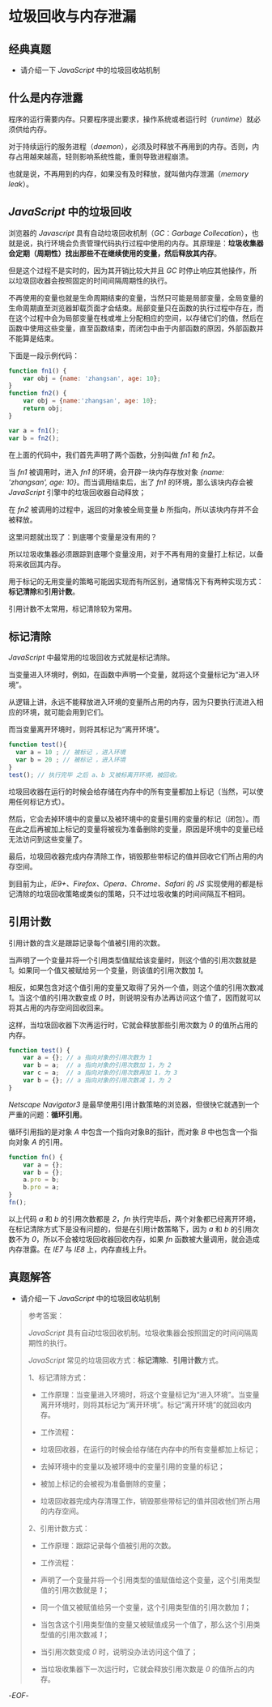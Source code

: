 # 垃圾回收与内存泄漏



## 经典真题



- 请介绍一下 *JavaScript* 中的垃圾回收站机制



## 什么是内存泄露



程序的运行需要内存。只要程序提出要求，操作系统或者运行时（*runtime*）就必须供给内存。

对于持续运行的服务进程（*daemon*），必须及时释放不再用到的内存。否则，内存占用越来越高，轻则影响系统性能，重则导致进程崩溃。

也就是说，不再用到的内存，如果没有及时释放，就叫做内存泄漏（*memory leak*）。



## *JavaScript* 中的垃圾回收



浏览器的 *Javascript* 具有自动垃圾回收机制（*GC*：*Garbage Collecation*），也就是说，执行环境会负责管理代码执行过程中使用的内存。其原理是：**垃圾收集器会定期（周期性）找出那些不在继续使用的变量，然后释放其内存**。

但是这个过程不是实时的，因为其开销比较大并且 *GC* 时停止响应其他操作，所以垃圾回收器会按照固定的时间间隔周期性的执行。

不再使用的变量也就是生命周期结束的变量，当然只可能是局部变量，全局变量的生命周期直至浏览器卸载页面才会结束。局部变量只在函数的执行过程中存在，而在这个过程中会为局部变量在栈或堆上分配相应的空间，以存储它们的值，然后在函数中使用这些变量，直至函数结束，而闭包中由于内部函数的原因，外部函数并不能算是结束。



下面是一段示例代码：

```js
function fn1() {
    var obj = {name: 'zhangsan', age: 10};
}
function fn2() {
    var obj = {name:'zhangsan', age: 10};
    return obj;
}

var a = fn1();
var b = fn2();
```

在上面的代码中，我们首先声明了两个函数，分别叫做 *fn1* 和 *fn2*。

当 *fn1* 被调用时，进入 *fn1* 的环境，会开辟一块内存存放对象 *{name: 'zhangsan', age: 10}*。而当调用结束后，出了 *fn1* 的环境，那么该块内存会被  *JavaScript* 引擎中的垃圾回收器自动释放；

在 *fn2* 被调用的过程中，返回的对象被全局变量 *b* 所指向，所以该块内存并不会被释放。

这里问题就出现了：到底哪个变量是没有用的？

所以垃圾收集器必须跟踪到底哪个变量没用，对于不再有用的变量打上标记，以备将来收回其内存。

用于标记的无用变量的策略可能因实现而有所区别，通常情况下有两种实现方式：**标记清除**和**引用计数**。

引用计数不太常用，标记清除较为常用。



## 标记清除



*JavaScript* 中最常用的垃圾回收方式就是标记清除。

当变量进入环境时，例如，在函数中声明一个变量，就将这个变量标记为“进入环境”。

从逻辑上讲，永远不能释放进入环境的变量所占用的内存，因为只要执行流进入相应的环境，就可能会用到它们。

而当变量离开环境时，则将其标记为“离开环境”。

```js
function test(){
  var a = 10 ; // 被标记 ，进入环境 
  var b = 20 ; // 被标记 ，进入环境
}
test(); // 执行完毕 之后 a、b 又被标离开环境，被回收。
```

垃圾回收器在运行的时候会给存储在内存中的所有变量都加上标记（当然，可以使用任何标记方式）。

然后，它会去掉环境中的变量以及被环境中的变量引用的变量的标记（闭包）。而在此之后再被加上标记的变量将被视为准备删除的变量，原因是环境中的变量已经无法访问到这些变量了。

最后，垃圾回收器完成内存清除工作，销毁那些带标记的值并回收它们所占用的内存空间。

到目前为止，*IE9+、Firefox、Opera、Chrome、Safari* 的 *JS* 实现使用的都是标记清除的垃圾回收策略或类似的策略，只不过垃圾收集的时间间隔互不相同。



## 引用计数



引用计数的含义是跟踪记录每个值被引用的次数。

当声明了一个变量并将一个引用类型值赋给该变量时，则这个值的引用次数就是 *1*。如果同一个值又被赋给另一个变量，则该值的引用次数加 *1*。

相反，如果包含对这个值引用的变量又取得了另外一个值，则这个值的引用次数减 *1*。当这个值的引用次数变成 *0* 时，则说明没有办法再访问这个值了，因而就可以将其占用的内存空间回收回来。

这样，当垃圾回收器下次再运行时，它就会释放那些引用次数为 *0* 的值所占用的内存。

```js
function test() {
    var a = {};	// a 指向对象的引用次数为 1
    var b = a;	// a 指向对象的引用次数加 1，为 2
    var c = a;	// a 指向对象的引用次数再加 1，为 3
    var b = {};	// a 指向对象的引用次数减 1，为 2
}
```

*Netscape Navigator3* 是最早使用引用计数策略的浏览器，但很快它就遇到一个严重的问题：**循环引用**。

循环引用指的是对象 *A* 中包含一个指向对象B的指针，而对象 *B* 中也包含一个指向对象 *A* 的引用。

```js
function fn() {
    var a = {};
    var b = {};
    a.pro = b;
    b.pro = a;
}
fn();
```

以上代码 *a* 和 *b* 的引用次数都是 *2*，*fn* 执行完毕后，两个对象都已经离开环境，在标记清除方式下是没有问题的，但是在引用计数策略下，因为 *a* 和 *b* 的引用次数不为 *0*，所以不会被垃圾回收器回收内存，如果 *fn* 函数被大量调用，就会造成内存泄露。在 *IE7* 与 *IE8* 上，内存直线上升。



## 真题解答



- 请介绍一下 *JavaScript* 中的垃圾回收站机制

> 参考答案：
>
> *JavaScript* 具有自动垃圾回收机制。垃圾收集器会按照固定的时间间隔周期性的执行。
>
> *JavaScript* 常见的垃圾回收方式：**标记清除**、**引用计数**方式。
>
> 1、标记清除方式：
>
> - 工作原理：当变量进入环境时，将这个变量标记为“进入环境”。当变量离开环境时，则将其标记为“离开环境”。标记“离开环境”的就回收内存。
>
> - 工作流程：
>
>  - 垃圾回收器，在运行的时候会给存储在内存中的所有变量都加上标记；
>
>  - 去掉环境中的变量以及被环境中的变量引用的变量的标记；
>
>  - 被加上标记的会被视为准备删除的变量；
>
>  - 垃圾回收器完成内存清理工作，销毁那些带标记的值并回收他们所占用的内存空间。
>
> 2、引用计数方式：
>
> - 工作原理：跟踪记录每个值被引用的次数。
>
> - 工作流程：
>
>  - 声明了一个变量并将一个引用类型的值赋值给这个变量，这个引用类型值的引用次数就是 *1*；
>
>  - 同一个值又被赋值给另一个变量，这个引用类型值的引用次数加 *1*；
>
>  - 当包含这个引用类型值的变量又被赋值成另一个值了，那么这个引用类型值的引用次数减 *1*；
>
>  - 当引用次数变成 *0* 时，说明没办法访问这个值了；
>
>  - 当垃圾收集器下一次运行时，它就会释放引用次数是 *0* 的值所占的内存。



-*EOF*-

